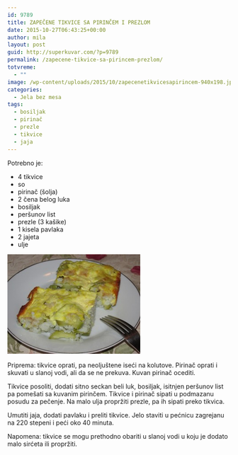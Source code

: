 ```yaml
---
id: 9789
title: ZAPEČENE TIKVICE SA PIRINČEM I PREZLOM
date: 2015-10-27T06:43:25+00:00
author: mila
layout: post
guid: http://superkuvar.com/?p=9789
permalink: /zapecene-tikvice-sa-pirincem-prezlom/
totvreme:
  - ""
image: /wp-content/uploads/2015/10/zapecenetikvicesapirincem-940x198.jpg
categories:
  - Jela bez mesa
tags:
  - bosiljak
  - pirinač
  - prezle
  - tikvice
  - jaja
---
```

Potrebno je:  
* 4 tikvice  
* so  
* pirinač (šolja)  
* 2 čena belog luka  
* bosiljak  
* peršunov list  
* prezle (3 kašike)  
* 1 kisela pavlaka  
* 2 jajeta  
* ulje

<img class="alignnone wp-image-9792 size-medium" src="/wp-content/uploads/2015/10/zapecenetikvicesapirincem-300x225.jpg" alt="zapecenetikvicesapirincem" width="300" height="225" /> 

Priprema: tikvice oprati, pa neoljuštene iseći na kolutove. Pirinač oprati i skuvati u slanoj vodi, ali da se ne prekuva. Kuvan pirinač ocediti.

Tikvice posoliti, dodati sitno seckan beli luk, bosiljak, isitnjen peršunov list pa pomešati sa kuvanim pirinčem. Tikvice i pirinač sipati u podmazanu posudu za pečenje. Na malo ulja propržiti prezle, pa ih sipati preko tikvica.

Umutiti jaja, dodati pavlaku i preliti tikvice. Jelo staviti u pećnicu zagrejanu na 220 stepeni i peći oko 40 minuta.

Napomena: tikvice se mogu prethodno obariti u slanoj vodi u koju je dodato malo sirćeta ili propržiti.